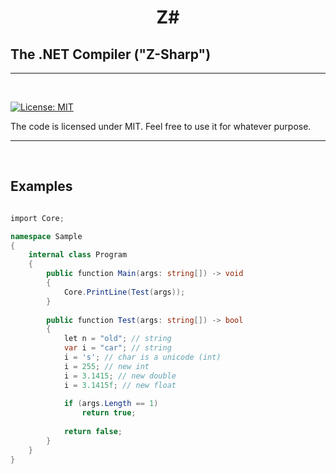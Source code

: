
<h1 align="center">
   Z#
  <br>
  
  ##  The .NET Compiler ("Z-Sharp")
  
</h1>

<hr>


<br>

[![License: MIT](https://img.shields.io/badge/License-MIT-yellow.svg)](https://github.com/Zeckoxe/Z-Sharp/blob/master/LICENSE)

The code is licensed under MIT. Feel free to use it for whatever purpose.

<hr>
<br>


## Examples

```csharp

import Core;

namespace Sample
{
    internal class Program
    {
        public function Main(args: string[]) -> void 
        {
            Core.PrintLine(Test(args));              
        }
        
        public function Test(args: string[]) -> bool 
        {
            let n = "old"; // string
            var i = "car"; // string            
            i = 's'; // char is a unicode (int)         
            i = 255; // new int
            i = 3.1415; // new double
            i = 3.1415f; // new float
            
            if (args.Length == 1)
                return true;
             
            return false;
        }
    }
}
```
